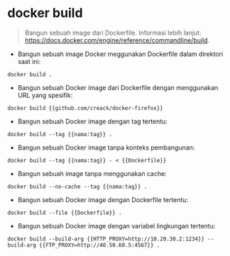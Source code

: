 # docker build

> Bangun sebuah image dari Dockerfile.
> Informasi lebih lanjut: <https://docs.docker.com/engine/reference/commandline/build>.

- Bangun sebuah image Docker meggunakan Dockerfile dalam direktori saat ini:

`docker build .`

- Bangun sebuah Docker image dari Dockerfile dengan menggunakan URL yang spesifik:

`docker build {{github.com/creack/docker-firefox}}`

- Bangun sebuah Docker image dengan tag tertentu:

`docker build --tag {{nama:tag}} .`

- Bangun sebuah Docker image tanpa konteks pembangunan:

`docker build --tag {{nama:tag}} - < {{Dockerfile}}`

- Bangun sebuah image tanpa menggunakan cache:

`docker build --no-cache --tag {{nama:tag}} .`

- Bangun sebuah Docker image dengan Dockerfile tertentu:

`docker build --file {{Dockerfile}} .`

- Bangun sebuah Docker image dengan variabel lingkungan tertentu:

`docker build --build-arg {{HTTP_PROXY=http://10.20.30.2:1234}} --build-arg {{FTP_PROXY=http://40.50.60.5:4567}} .`
